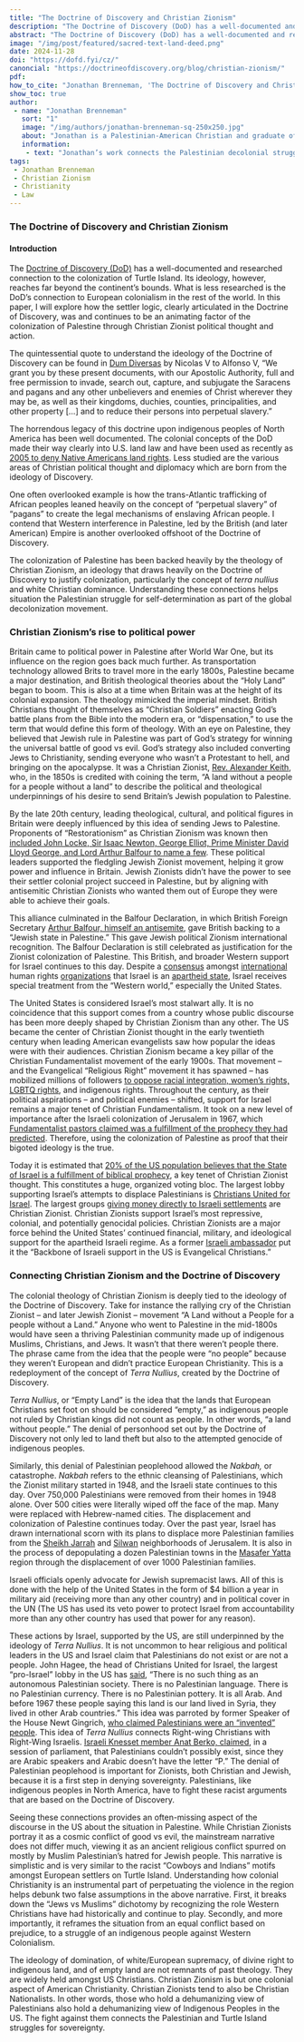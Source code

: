 ```yaml
---
title: "The Doctrine of Discovery and Christian Zionism"
description: "The Doctrine of Discovery (DoD) has a well-documented and researched connection to the colonization of Turtle Island. Its ideology, however, reaches far beyond the continent’s bounds."
abstract: "The Doctrine of Discovery (DoD) has a well-documented and researched connection to the colonization of Turtle Island. Its ideology, however, reaches far beyond the continent’s bounds. What is less researched is the DoD’s connection to European colonialism in the rest of the world."
image: "/img/post/featured/sacred-text-land-deed.png"
date: 2024-11-28
doi: "https://dofd.fyi/cz/"
canoncial: "https://doctrineofdiscovery.org/blog/christian-zionism/"
pdf: 
how_to_cite: "Jonathan Brenneman, 'The Doctrine of Discovery and Christian Zionism,' Doctrine of Discovery Project (13 March 2023)"
show_toc: true
author: 
 - name: "Jonathan Brenneman"
   sort: "1"
   image: "/img/authors/jonathan-brenneman-sq-250x250.jpg"
   about: "Jonathan is a Palestinian-American Christian and graduate of the Kroc Institute for International Peace Studies. He has worked in multiple countries doing Palestine advocacy, human rights monitoring, grassroots organizing, and challenging anti-Arab racism."
   information: 
    - text: "Jonathan’s work connects the Palestinian decolonial struggle with those of other indigenous peoples, and challenges theologies of domination."
tags: 
 - Jonathan Brenneman
 - Christian Zionism
 - Christianity
 - Law
---
```


### The Doctrine of Discovery and Christian Zionism

#### Introduction

The [Doctrine of Discovery (DoD)](https://doctrineofdiscovery.org/what-is-the-doctrine-of-discovery/) has a well-documented and researched connection to the colonization of Turtle Island. Its ideology, however, reaches far beyond the continent’s bounds. What is less researched is the DoD’s connection to European colonialism in the rest of the world. In this paper, I will explore how the settler logic, clearly articulated in the Doctrine of Discovery, was and continues to be an animating factor of the colonization of Palestine through Christian Zionist political thought and action.

The quintessential quote to understand the ideology of the Doctrine of Discovery can be found in [Dum Diversas](https://doctrineofdiscovery.org/dum-diversas/) by Nicolas V to Alfonso V, “We grant you by these present documents, with our Apostolic Authority, full and free permission to invade, search out, capture, and subjugate the Saracens and pagans and any other unbelievers and enemies of Christ wherever they may be, as well as their kingdoms, duchies, counties, principalities, and other property \[…\] and to reduce their persons into perpetual slavery.”

The horrendous legacy of this doctrine upon indigenous peoples of North America has been well documented. The colonial concepts of the DoD made their way clearly into U.S. land law and have been used as recently as [2005 to deny Native Americans land rights](https://doctrineofdiscovery.org/sherrill-v-oneida-opinion-of-the-court/). Less studied are the various areas of Christian political thought and diplomacy which are born from the ideology of Discovery.

One often overlooked example is how the trans-Atlantic trafficking of African peoples leaned heavily on the concept of “perpetual slavery” of “pagans” to create the legal mechanisms of enslaving African people. I contend that Western interference in Palestine, led by the British (and later American) Empire is another overlooked offshoot of the Doctrine of Discovery.

The colonization of Palestine has been backed heavily by the theology of Christian Zionism, an ideology that draws heavily on the Doctrine of Discovery to justify colonization, particularly the concept of _terra nullius_ and white Christian dominance. Understanding these connections helps situation the Palestinian struggle for self-determination as part of the global decolonization movement.

### Christian Zionism’s rise to political power

Britain came to political power in Palestine after World War One, but its influence on the region goes back much further. As transportation technology allowed Brits to travel more in the early 1800s, Palestine became a major destination, and British theological theories about the “Holy Land” began to boom. This is also at a time when Britain was at the height of its colonial expansion. The theology mimicked the imperial mindset. British Christians thought of themselves as “Christian Soldiers” enacting God’s battle plans from the Bible into the modern era, or “dispensation,” to use the term that would define this form of theology. With an eye on Palestine, they believed that Jewish rule in Palestine was part of God’s strategy for winning the universal battle of good vs evil. God’s strategy also included converting Jews to Christianity, sending everyone who wasn’t a Protestant to hell, and bringing on the apocalypse. It was a Christian Zionist, [Rev. Alexander Keith](https://en.wikipedia.org/wiki/A_land_without_a_people_for_a_people_without_a_land), who, in the 1850s is credited with coining the term, “A land without a people for a people without a land” to describe the political and theological underpinnings of his desire to send Britain’s Jewish population to Palestine.

By the late 20th century, leading theological, cultural, and political figures in Britain were deeply influenced by this idea of sending Jews to Palestine. Proponents of “Restorationism” as Christian Zionism was known then [included John Locke, Sir Isaac Newton, George Elliot, Prime Minister David Lloyd George, and Lord Arthur Balfour to name a few](https://christianhegemony.org/christian-zionism). These political leaders supported the fledgling Jewish Zionist movement, helping it grow power and influence in Britain. Jewish Zionists didn’t have the power to see their settler colonial project succeed in Palestine, but by aligning with antisemitic Christian Zionists who wanted them out of Europe they were able to achieve their goals.

This alliance culminated in the Balfour Declaration, in which British Foreign Secretary [Arthur Balfour, himself an antisemite](https://forward.com/opinion/386480/its-time-to-admit-that-arthur-balfour-was-a-white-supremacist-and-an-anti-s/), gave British backing to a “Jewish state in Palestine.” This gave Jewish political Zionism international recognition. The Balfour Declaration is still celebrated as justification for the Zionist colonization of Palestine. This British, and broader Western support for Israel continues to this day. Despite a [consensus](https://www.hrw.org/news/2021/07/19/israeli-apartheid-threshold-crossed) amongst [international](https://www.amnesty.org/en/latest/campaigns/2022/02/israels-system-of-apartheid/) human rights [organizations](https://www.btselem.org/apartheid) that Israel is an [apartheid state](https://www.securitycouncilreport.org/atf/cf/%7B65BFCF9B-6D27-4E9C-8CD3-CF6E4FF96FF9%7D/A-HRC-25-67.pdf), Israel receives special treatment from the “Western world,” especially the United States.

The United States is considered Israel’s most stalwart ally. It is no coincidence that this support comes from a country whose public discourse has been more deeply shaped by Christian Zionism than any other. The US became the center of Christian Zionist thought in the early twentieth century when leading American evangelists saw how popular the ideas were with their audiences. Christian Zionism became a key pillar of the Christian Fundamentalist movement of the early 1900s. That movement – and the Evangelical “Religious Right” movement it has spawned – has mobilized millions of followers [to oppose racial integration, women’s rights, LGBTQ rights](http://huffpost.com/entry/with-trump-the-religious_b_12656872), and indigenous rights. Throughout the century, as their political aspirations – and political enemies – shifted, support for Israel remains a major tenet of Christian Fundamentalism. It took on a new level of importance after the Israeli colonization of Jerusalem in 1967, which [Fundamentalist pastors claimed was a fulfillment of the prophecy they had predicted](https://cufi.org/resource/the-six-day-war-a-modern-miracle/). Therefore, using the colonization of Palestine as proof that their bigoted ideology is the true.

Today it is estimated that [20% of the US population believes that the State of Israel is a fulfillment of biblical prophecy](http://research.lifeway.com/wp-content/uploads/2017/12/Evangelical-Attitudes-Toward-Israel-Research-Study-Report.pdf), a key tenet of Christian Zionist thought. This constitutes a huge, organized voting bloc. The largest lobby supporting Israel’s attempts to displace Palestinians is [Christians United for Israel](https://cufi.org/). The largest groups [giving money directly to Israeli settlements](https://www.aljazeera.com/economy/2015/8/26/us-christian-charities-bankroll-israeli-settlements) are Christian Zionist. Christian Zionists support Israel’s most repressive, colonial, and potentially genocidal policies. Christian Zionists are a major force behind the United States’ continued financial, military, and ideological support for the apartheid Israeli regime. As a former [Israeli ambassador](https://twitter.com/LeviYonit/status/1391484622039625734?ref_src=twsrc%5Etfw%7Ctwcamp%5Etweetembed%7Ctwterm%5E1391484622039625734%7Ctwgr%5E%7Ctwcon%5Es1_&ref_url=https%3A%2F%2Fwww.breitbart.com%2Fmiddle-east%2F2021%2F05%2F12%2Fformer-israeli-ambassador-ron-dermer-evangelical-christians-backbone-israels-support-us%2F) put it the “Backbone of Israeli support in the US is Evangelical Christians.”

### Connecting Christian Zionism and the Doctrine of Discovery

The colonial theology of Christian Zionism is deeply tied to the ideology of the Doctrine of Discovery. Take for instance the rallying cry of the Christian Zionist – and later Jewish Zionist – movement “A Land without a People for a people without a Land.” Anyone who went to Palestine in the mid-1800s would have seen a thriving Palestinian community made up of indigenous Muslims, Christians, and Jews. It wasn’t that there weren’t people there. The phrase came from the idea that the people were “no people” because they weren’t European and didn’t practice European Christianity. This is a redeployment of the concept of _Terra Nullius_, created by the Doctrine of Discovery.

_Terra Nullius_, or “Empty Land” is the idea that the lands that European Christians set foot on should be considered “empty,” as indigenous people not ruled by Christian kings did not count as people. In other words, “a land without people.” The denial of personhood set out by the Doctrine of Discovery not only led to land theft but also to the attempted genocide of indigenous peoples.

Similarly, this denial of Palestinian peoplehood allowed the _Nakbah,_ or catastrophe. _Nakbah_ refers to the ethnic cleansing of Palestinians, which the Zionist military started in 1948, and the Israeli state continues to this day. Over 750,000 Palestinians were removed from their homes in 1948 alone. Over 500 cities were literally wiped off the face of the map. Many were replaced with Hebrew-named cities. The displacement and colonization of Palestine continues today. Over the past year, Israel has drawn international scorn with its plans to displace more Palestinian families from the [Sheikh Jarrah](https://uscpr.org/take-action-sheikh-jarrah-is-under-attack-for-the-fifth-night-in-a-row/) and [Silwan](https://www.middleeasteye.net/news/israel-palestine-silwan-explained-history-religion-exploited-displaced) neighborhoods of Jerusalem. It is also in the process of depopulating a dozen Palestinian towns in the [Masafer Yatta](http://www.thepipd.com/actions/israels-ethnic-cleansing-2022/) region through the displacement of over 1000 Palestinian families.

Israeli officials openly advocate for Jewish supremacist laws. All of this is done with the help of the United States in the form of $4 billion a year in military aid (receiving more than any other country) and in political cover in the UN (The US has used its veto power to protect Israel from accountability more than any other country has used that power for any reason).

These actions by Israel, supported by the US, are still underpinned by the ideology of _Terra Nullius_. It is not uncommon to hear religious and political leaders in the US and Israel claim that Palestinians do not exist or are not a people. John Hagee, the head of Christians United for Israel, the largest “pro-Israel” lobby in the US has [said](https://youtu.be/NahTjAsDThs?t=418), “There is no such thing as an autonomous Palestinian society. There is no Palestinian language. There is no Palestinian currency. There is no Palestinian pottery. It is all Arab. And before 1967 these people saying this land is our land lived in Syria, they lived in other Arab countries.” This idea was parroted by former Speaker of the House Newt Gingrich, [who claimed Palestinians were an “invented” people](https://www.theguardian.com/world/2011/dec/10/palestinians-invented-people-newt-gingrich). This idea of _Terra Nullius_ connects Right-wing Christians with Right-Wing Israelis. [Israeli Knesset member Anat Berko, claimed](https://www.independent.co.uk/news/world/middle-east/israeli-mp-says-palestine-cannot-exist-because-they-can-t-pronounce-the-letter-p-a6866736.html), in a session of parliament, that Palestinians couldn’t possibly exist, since they are Arabic speakers and Arabic doesn’t have the letter “P.” The denial of Palestinian peoplehood is important for Zionists, both Christian and Jewish, because it is a first step in denying sovereignty. Palestinians, like indigenous peoples in North America, have to fight these racist arguments that are based on the Doctrine of Discovery.

Seeing these connections provides an often-missing aspect of the discourse in the US about the situation in Palestine. While Christian Zionists portray it as a cosmic conflict of good vs evil, the mainstream narrative does not differ much, viewing it as an ancient religious conflict spurred on mostly by Muslim Palestinian’s hatred for Jewish people. This narrative is simplistic and is very similar to the racist “Cowboys and Indians” motifs amongst European settlers on Turtle Island. Understanding how colonial Christianity is an instrumental part of perpetuating the violence in the region helps debunk two false assumptions in the above narrative. First, it breaks down the “Jews vs Muslims” dichotomy by recognizing the role Western Christians have had historically and continue to play. Secondly, and more importantly, it reframes the situation from an equal conflict based on prejudice, to a struggle of an indigenous people against Western Colonialism.

The ideology of domination, of white/European supremacy, of divine right to indigenous land, and of empty land are not remnants of past theology. They are widely held amongst US Christians. Christian Zionism is but one colonial aspect of American Christianity. Christian Zionists tend to also be Christian Nationalists. In other words, those who hold a dehumanizing view of Palestinians also hold a dehumanizing view of Indigenous Peoples in the US. The fight against them connects the Palestinian and Turtle Island struggles for sovereignty.
